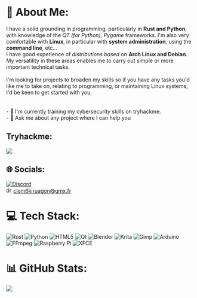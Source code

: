 # 💫 About Me:
I have a solid grounding in programming, particularly in **Rust and Python**, with knowledge of the *QT (for Python), Pygame* frameworks. I'm also very comfortable with **Linux**, in particular with **system administration**, using the **command line**, etc...<br>I have good experience of *distributions based* on **Arch Linux and Debian**. My versatility in these areas enables me to carry out simple or more important technical tasks.<br><br>I'm looking for projects to broaden my skills so if you have any tasks you'd like me to take on, relating to programming, or maintaining Linux systems, I'd be keen to get started with you.<br><br><br>- 🔭 I'm currently training my cybersecurity skills on tryhackme.<br>- 💬 Ask me about any project where I can help you<br>

## Tryhackme:
![](https://tryhackme-badges.s3.amazonaws.com/Theora.png)

## 🌐 Socials:
[![Discord](https://img.shields.io/badge/Discord-%237289DA.svg?logo=discord&logoColor=white)](https://discord.gg/@theora59) <br>
<img src="https://www.svgrepo.com/download/484995/email-part-2.svg" alt="drawing" width="15"/> clem6kiruagon@gmx.fr
<br>

# 💻 Tech Stack:
![Rust](https://img.shields.io/badge/rust-%23000000.svg?style=for-the-badge&logo=rust&logoColor=white) ![Python](https://img.shields.io/badge/python-3670A0?style=for-the-badge&logo=python&logoColor=ffdd54) ![HTML5](https://img.shields.io/badge/html5-%23E34F26.svg?style=for-the-badge&logo=html5&logoColor=white) ![Qt](https://img.shields.io/badge/Qt-%23217346.svg?style=for-the-badge&logo=Qt&logoColor=white) ![Blender](https://img.shields.io/badge/blender-%23F5792A.svg?style=for-the-badge&logo=blender&logoColor=white) ![Krita](https://img.shields.io/badge/Krita-203759?style=for-the-badge&logo=krita&logoColor=EEF37B) ![Gimp](https://img.shields.io/badge/Gimp-657D8B?style=for-the-badge&logo=gimp&logoColor=FFFFFF) ![Arduino](https://img.shields.io/badge/-Arduino-00979D?style=for-the-badge&logo=Arduino&logoColor=white) ![FFmpeg](https://shields.io/badge/FFmpeg-%23171717.svg?logo=ffmpeg&style=for-the-badge&labelColor=171717&logoColor=5cb85c) ![Raspberry Pi](https://img.shields.io/badge/-Raspberry_Pi-C51A4A?style=for-the-badge&logo=Raspberry-Pi) ![XFCE](https://img.shields.io/badge/XFCE-%232284F2.svg?style=for-the-badge&logo=xfce&logoColor=white)
# 📊 GitHub Stats:

![](https://github-readme-stats.vercel.app/api/top-langs/?username=Theora59-dev&theme=dark&hide_border=false&include_all_commits=false&count_private=false&layout=compact)



